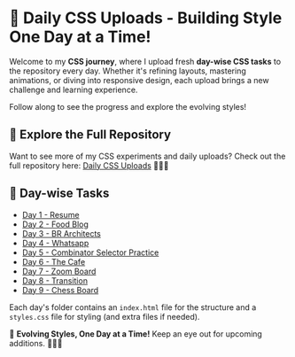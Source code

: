 # 🚀 Daily CSS Uploads - Building Style One Day at a Time!

Welcome to my **CSS journey**, where I upload fresh **day-wise CSS tasks** to the repository every day. Whether it's refining layouts, mastering animations, or diving into responsive design, each upload brings a new challenge and learning experience.

Follow along to see the progress and explore the evolving styles!
## 🌟 Explore the Full Repository 

Want to see more of my CSS experiments and daily uploads? Check out the full repository here: [Daily CSS Uploads](https://github.com/kalyan-3214/CSS) 🚀🎨✨


## 📅 Day-wise Tasks

- [Day 1 - Resume](https://kalyan-3214.github.io/CSS/Day-1/)
- [Day 2 - Food Blog](https://kalyan-3214.github.io/CSS/Day-2/)
- [Day 3 - BR Architects](https://kalyan-3214.github.io/CSS/Day-3/)
- [Day 4 - Whatsapp](https://kalyan-3214.github.io/CSS/Day-4/)
- [Day 5 - Combinator Selector Practice](https://kalyan-3214.github.io/CSS/Day-5/)
- [Day 6 - The Cafe](https://kalyan-3214.github.io/CSS/Day-6/)
- [Day 7 - Zoom Board](https://kalyan-3214.github.io/CSS/Day-7/)
- [Day 8 - Transition](https://kalyan-3214.github.io/CSS/Day-8/)
- [Day 9 - Chess Board](https://kalyan-3214.github.io/CSS/Day-9/)


<!-- ## 📂 Repository Structure

Here’s how the files and folders are organized in this project:
CSS/|---Day-1/ 
    | |---index.html 
    | |---style.css 
    |---Day-2/ 
    | |---index.html 
    | |---style.css 
    |---Day-3 
    | |---index.html 
    | |---style.css 
    |---Day-4 
    | |---index.html 
    | |---style.css 
    |---Day-4 
    | |---index.html 
    | |---style.css 
    |---Day-5 
    | |---index.html 
    | |---style.css 
    |---Day-6 
    | |---drink.html 
    | |---eat.html 
    | |---index.html 
    | |---reservation.html 
    | |style.css 
    |---Day-7 
    | |---index.html 
    | |---style.css 
    └── README.md -->

Each day's folder contains an `index.html` file for the structure and a `styles.css` file for styling (and extra files if needed).

🔹 **Evolving Styles, One Day at a Time!** Keep an eye out for upcoming additions. 🚀🎨✨
